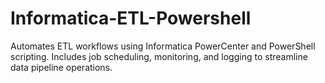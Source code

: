 # Informatica-ETL-Powershell
Automates ETL workflows using Informatica PowerCenter and PowerShell scripting. Includes job scheduling, monitoring, and logging to streamline data pipeline operations.
